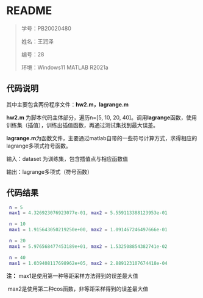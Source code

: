 # README

> 学号：PB20020480
>
> 姓名：王润泽
>
> 编号：28
>
> 环境：Windows11  MATLAB R2021a



## 代码说明

其中主要包含两份程序文件：**hw2.m，lagrange.m**



**hw2.m** 为脚本代码主体部分，遍历n=[5, 10, 20, 40]。调用**lagrange**函数，使用训练集（插值），训练出插值函数，再通过测试集找到最大误差。



**lagrange.m**为函数文件，主要通过matlab自带的一些符号计算方式，求得相应的lagrange多项式符号函数。

输入：dataset 为训练集，包含插值点与相应函数值

输出：lagrange多项式（符号函数）



## 代码结果

```matlab
 n = 5
 max1 = 4.326923076923077e-01, max2 = 5.559113388123953e-01

 n = 10
 max1 = 1.915643050219250e+00, max2 = 1.091467246497666e-01

 n = 20
 max1 = 5.976568477453189e+01, max2 = 1.532508854382741e-02

 n = 40
 max1 = 1.039408117698962e+05, max2 = 2.889123107674418e-04
```



**注：** max1是使用第一种等距采样方法得到的误差最大值

​		max2是使用第二种cos函数，非等距采样得到的误差最大值